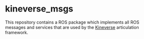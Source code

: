 kineverse_msgs
==============
This repository contains a ROS package which implements all ROS messages and services that are used by the [Kineverse](https://github.com/ARoefer/kineverse) articulation framework.
